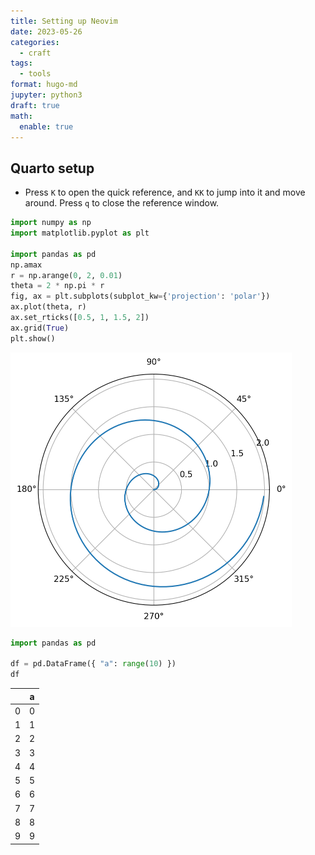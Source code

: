```yaml
---
title: Setting up Neovim
date: 2023-05-26
categories: 
  - craft
tags: 
  - tools
format: hugo-md
jupyter: python3
draft: true
math:
  enable: true
---
```


<script src="https://cdnjs.cloudflare.com/ajax/libs/require.js/2.3.6/require.min.js" integrity="sha512-c3Nl8+7g4LMSTdrm621y7kf9v3SDPnhxLNhcjFJbKECVnmZHTdo+IRO05sNLTH/D3vA6u1X32ehoLC7WFVdheg==" crossorigin="anonymous"></script>
<script src="https://cdnjs.cloudflare.com/ajax/libs/jquery/3.5.1/jquery.min.js" integrity="sha512-bLT0Qm9VnAYZDflyKcBaQ2gg0hSYNQrJ8RilYldYQ1FxQYoCLtUjuuRuZo+fjqhx/qtq/1itJ0C2ejDxltZVFg==" crossorigin="anonymous"></script>
<script type="application/javascript">define('jquery', [],function() {return window.jQuery;})</script>


## Quarto setup

-   Press `K` to open the quick reference, and `KK` to jump into it and move around. Press `q` to close the reference window.

``` python
import numpy as np
import matplotlib.pyplot as plt

import pandas as pd
np.amax
r = np.arange(0, 2, 0.01)
theta = 2 * np.pi * r
fig, ax = plt.subplots(subplot_kw={'projection': 'polar'})
ax.plot(theta, r)
ax.set_rticks([0.5, 1, 1.5, 2])
ax.grid(True)
plt.show()
```

<img src="index_files/figure-markdown_strict/fig-polar-output-1.png" id="fig-polar" width="450" height="439" alt="Figure 1: A line plot on a polar axis" />

``` python
import pandas as pd

df = pd.DataFrame({ "a": range(10) })
df
```

<div>
<style scoped>
    .dataframe tbody tr th:only-of-type {
        vertical-align: middle;
    }

    .dataframe tbody tr th {
        vertical-align: top;
    }

    .dataframe thead th {
        text-align: right;
    }
</style>

|     | a   |
|-----|-----|
| 0   | 0   |
| 1   | 1   |
| 2   | 2   |
| 3   | 3   |
| 4   | 4   |
| 5   | 5   |
| 6   | 6   |
| 7   | 7   |
| 8   | 8   |
| 9   | 9   |

</div>
